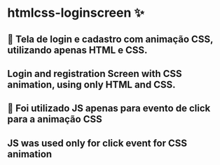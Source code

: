 # htmlcss-loginscreen :sparkles:
## :pushpin: Tela de login e cadastro com animação CSS, utilizando apenas HTML e CSS. 
##           Login and registration Screen with CSS animation, using only HTML and CSS.

## :construction: Foi utilizado JS apenas para evento de click para a animação CSS
##           JS was used only for click event for CSS animation

